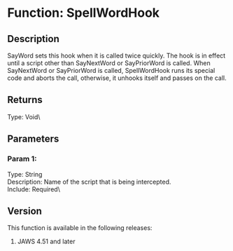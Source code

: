 # Function: SpellWordHook

## Description

SayWord sets this hook when it is called twice quickly. The hook is in
effect until a script other than SayNextWord or SayPriorWord is called.
When SayNextWord or SayPriorWord is called, SpellWordHook runs its
special code and aborts the call, otherwise, it unhooks itself and
passes on the call.

## Returns

Type: Void\

## Parameters

### Param 1:

Type: String\
Description: Name of the script that is being intercepted.\
Include: Required\

## Version

This function is available in the following releases:

1.  JAWS 4.51 and later
